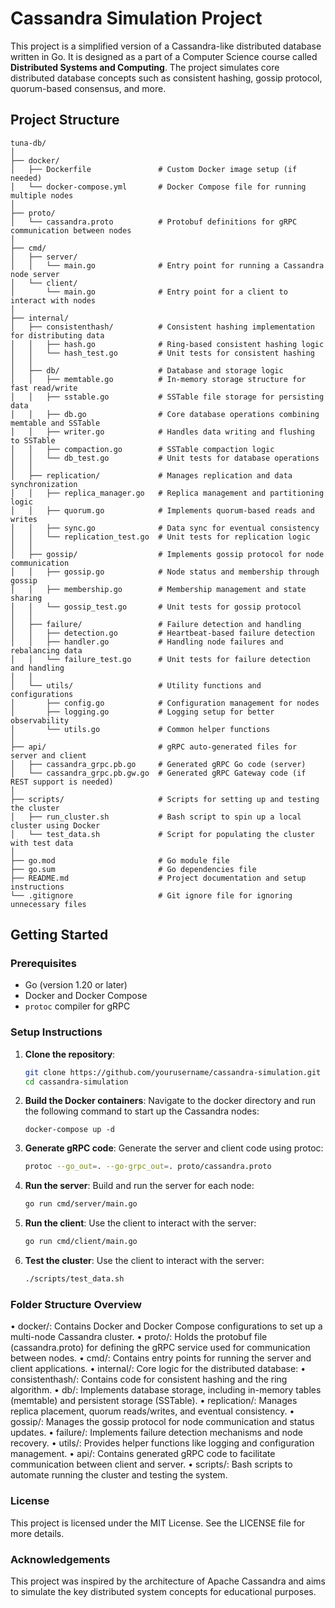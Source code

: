 

# Cassandra Simulation Project

This project is a simplified version of a Cassandra-like distributed database written in Go. It is designed as a part of a Computer Science course called **Distributed Systems and Computing**. The project simulates core distributed database concepts such as consistent hashing, gossip protocol, quorum-based consensus, and more.

## Project Structure
```
tuna-db/
│
├── docker/
│   ├── Dockerfile               # Custom Docker image setup (if needed)
│   └── docker-compose.yml       # Docker Compose file for running multiple nodes
│
├── proto/
│   └── cassandra.proto          # Protobuf definitions for gRPC communication between nodes
│
├── cmd/
│   ├── server/
│   │   └── main.go              # Entry point for running a Cassandra node server
│   └── client/
│       └── main.go              # Entry point for a client to interact with nodes
│
├── internal/
│   ├── consistenthash/          # Consistent hashing implementation for distributing data
│   │   ├── hash.go              # Ring-based consistent hashing logic
│   │   └── hash_test.go         # Unit tests for consistent hashing
│   │
│   ├── db/                      # Database and storage logic
│   │   ├── memtable.go          # In-memory storage structure for fast read/write
│   │   ├── sstable.go           # SSTable file storage for persisting data
│   │   ├── db.go                # Core database operations combining memtable and SSTable
│   │   ├── writer.go            # Handles data writing and flushing to SSTable
│   │   ├── compaction.go        # SSTable compaction logic
│   │   └── db_test.go           # Unit tests for database operations
│   │
│   ├── replication/             # Manages replication and data synchronization
│   │   ├── replica_manager.go   # Replica management and partitioning logic
│   │   ├── quorum.go            # Implements quorum-based reads and writes
│   │   ├── sync.go              # Data sync for eventual consistency
│   │   └── replication_test.go  # Unit tests for replication logic
│   │
│   ├── gossip/                  # Implements gossip protocol for node communication
│   │   ├── gossip.go            # Node status and membership through gossip
│   │   ├── membership.go        # Membership management and state sharing
│   │   └── gossip_test.go       # Unit tests for gossip protocol
│   │
│   ├── failure/                 # Failure detection and handling
│   │   ├── detection.go         # Heartbeat-based failure detection
│   │   ├── handler.go           # Handling node failures and rebalancing data
│   │   └── failure_test.go      # Unit tests for failure detection and handling
│   │
│   └── utils/                   # Utility functions and configurations
│       ├── config.go            # Configuration management for nodes
│       ├── logging.go           # Logging setup for better observability
│       └── utils.go             # Common helper functions
│
├── api/                         # gRPC auto-generated files for server and client
│   ├── cassandra_grpc.pb.go     # Generated gRPC Go code (server)
│   └── cassandra_grpc.pb.gw.go  # Generated gRPC Gateway code (if REST support is needed)
│
├── scripts/                     # Scripts for setting up and testing the cluster
│   ├── run_cluster.sh           # Bash script to spin up a local cluster using Docker
│   └── test_data.sh             # Script for populating the cluster with test data
│
├── go.mod                       # Go module file
├── go.sum                       # Go dependencies file
├── README.md                    # Project documentation and setup instructions
└── .gitignore                   # Git ignore file for ignoring unnecessary files
```
## Getting Started

### Prerequisites

- Go (version 1.20 or later)
- Docker and Docker Compose
- `protoc` compiler for gRPC

### Setup Instructions

1. **Clone the repository**:

   ```bash
   git clone https://github.com/yourusername/cassandra-simulation.git
   cd cassandra-simulation
   ```

2.	**Build the Docker containers**:
Navigate to the docker directory and run the following command to start up the Cassandra nodes:

    ```
    docker-compose up -d
    ```

3.	**Generate gRPC code**:
Generate the server and client code using protoc:

    ```bash
    protoc --go_out=. --go-grpc_out=. proto/cassandra.proto
    ```

4.	**Run the server**:
Build and run the server for each node:

    ```bash
    go run cmd/server/main.go
    ```

5.	**Run the client**:
Use the client to interact with the server:

    ```bash
    go run cmd/client/main.go
    ```


5.	**Test the cluster**:
Use the client to interact with the server:

    ```bash
    ./scripts/test_data.sh
    ```

### Folder Structure Overview

•	docker/: Contains Docker and Docker Compose configurations to set up a multi-node Cassandra cluster.
•	proto/: Holds the protobuf file (cassandra.proto) for defining the gRPC service used for communication between nodes.
•	cmd/: Contains entry points for running the server and client applications.
•	internal/: Core logic for the distributed database:
•	consistenthash/: Contains code for consistent hashing and the ring algorithm.
•	db/: Implements database storage, including in-memory tables (memtable) and persistent storage (SSTable).
•	replication/: Manages replica placement, quorum reads/writes, and eventual consistency.
•	gossip/: Manages the gossip protocol for node communication and status updates.
•	failure/: Implements failure detection mechanisms and node recovery.
•	utils/: Provides helper functions like logging and configuration management.
•	api/: Contains generated gRPC code to facilitate communication between client and server.
•	scripts/: Bash scripts to automate running the cluster and testing the system.

### License

This project is licensed under the MIT License. See the LICENSE file for more details.

### Acknowledgements

This project was inspired by the architecture of Apache Cassandra and aims to simulate the key distributed system concepts for educational purposes.